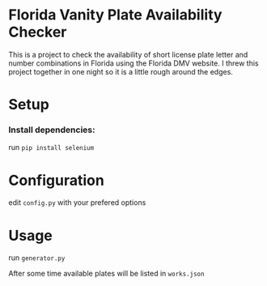 
# Florida Vanity Plate Availability Checker

This is a project to check the availability of short license plate letter and number combinations in Florida using the Florida DMV website. I threw this project together in one night so it is a little rough around the edges. 



# Setup

### Install dependencies:
run ` pip install selenium
 `

# Configuration
edit ` config.py ` with your prefered options

# Usage
run `generator.py`

After some time available plates will be listed in ` works.json `





